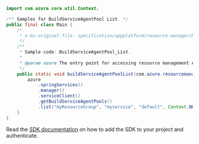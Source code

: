 ```java
import com.azure.core.util.Context;

/** Samples for BuildServiceAgentPool List. */
public final class Main {
    /*
     * x-ms-original-file: specification/appplatform/resource-manager/Microsoft.AppPlatform/stable/2022-04-01/examples/BuildServiceAgentPool_List.json
     */
    /**
     * Sample code: BuildServiceAgentPool_List.
     *
     * @param azure The entry point for accessing resource management APIs in Azure.
     */
    public static void buildServiceAgentPoolList(com.azure.resourcemanager.AzureResourceManager azure) {
        azure
            .springServices()
            .manager()
            .serviceClient()
            .getBuildServiceAgentPools()
            .list("myResourceGroup", "myservice", "default", Context.NONE);
    }
}
```

Read the [SDK documentation](https://github.com/Azure/azure-sdk-for-java/blob/azure-resourcemanager_2.15.0/sdk/resourcemanager/azure-resourcemanager/README.md) on how to add the SDK to your project and authenticate.
